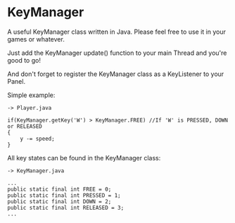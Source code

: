 # KeyManager
A useful KeyManager class written in Java. Please feel free to use it in your games or whatever.

Just add the KeyManager update() function to your main Thread and you're good to go!

And don't forget to register the KeyManager class as a KeyListener to your Panel.

Simple example:

    -> Player.java
      
    if(KeyManager.getKey('W') > KeyManager.FREE) //If 'W' is PRESSED, DOWN or RELEASED
    {
        y -= speed;
    }

All key states can be found in the KeyManager class:

    -> KeyManager.java

    ...
    public static final int FREE = 0;
    public static final int PRESSED = 1;
    public static final int DOWN = 2;
    public static final int RELEASED = 3;
    ...

